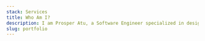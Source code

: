 ```yaml
---
stack: Services
title: Who Am I?
description: I am Prosper Atu, a Software Engineer specialized in designing and developing exceptional websites and web applications, with modern technologies...
slug: portfolio
---
```

